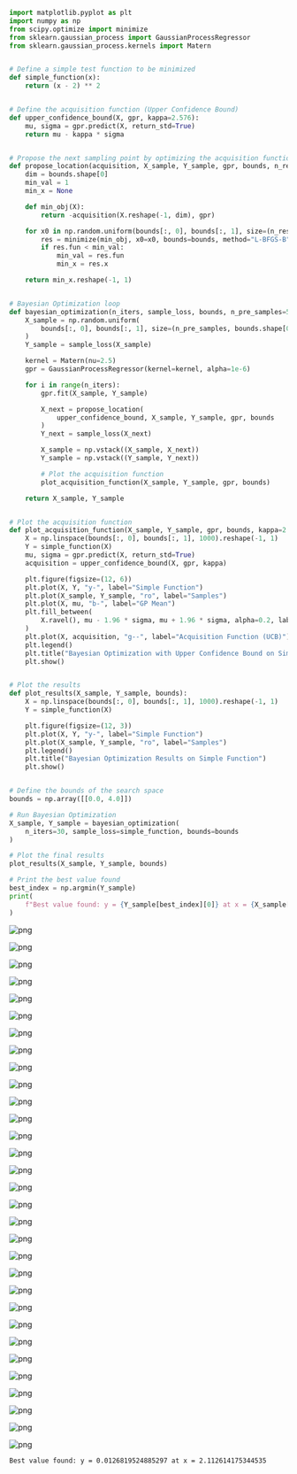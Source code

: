 ```python
import matplotlib.pyplot as plt
import numpy as np
from scipy.optimize import minimize
from sklearn.gaussian_process import GaussianProcessRegressor
from sklearn.gaussian_process.kernels import Matern


# Define a simple test function to be minimized
def simple_function(x):
    return (x - 2) ** 2


# Define the acquisition function (Upper Confidence Bound)
def upper_confidence_bound(X, gpr, kappa=2.576):
    mu, sigma = gpr.predict(X, return_std=True)
    return mu - kappa * sigma


# Propose the next sampling point by optimizing the acquisition function
def propose_location(acquisition, X_sample, Y_sample, gpr, bounds, n_restarts=25):
    dim = bounds.shape[0]
    min_val = 1
    min_x = None

    def min_obj(X):
        return -acquisition(X.reshape(-1, dim), gpr)

    for x0 in np.random.uniform(bounds[:, 0], bounds[:, 1], size=(n_restarts, dim)):
        res = minimize(min_obj, x0=x0, bounds=bounds, method="L-BFGS-B")
        if res.fun < min_val:
            min_val = res.fun
            min_x = res.x

    return min_x.reshape(-1, 1)


# Bayesian Optimization loop
def bayesian_optimization(n_iters, sample_loss, bounds, n_pre_samples=5):
    X_sample = np.random.uniform(
        bounds[:, 0], bounds[:, 1], size=(n_pre_samples, bounds.shape[0])
    )
    Y_sample = sample_loss(X_sample)

    kernel = Matern(nu=2.5)
    gpr = GaussianProcessRegressor(kernel=kernel, alpha=1e-6)

    for i in range(n_iters):
        gpr.fit(X_sample, Y_sample)

        X_next = propose_location(
            upper_confidence_bound, X_sample, Y_sample, gpr, bounds
        )
        Y_next = sample_loss(X_next)

        X_sample = np.vstack((X_sample, X_next))
        Y_sample = np.vstack((Y_sample, Y_next))

        # Plot the acquisition function
        plot_acquisition_function(X_sample, Y_sample, gpr, bounds)

    return X_sample, Y_sample


# Plot the acquisition function
def plot_acquisition_function(X_sample, Y_sample, gpr, bounds, kappa=2.576):
    X = np.linspace(bounds[:, 0], bounds[:, 1], 1000).reshape(-1, 1)
    Y = simple_function(X)
    mu, sigma = gpr.predict(X, return_std=True)
    acquisition = upper_confidence_bound(X, gpr, kappa)

    plt.figure(figsize=(12, 6))
    plt.plot(X, Y, "y-", label="Simple Function")
    plt.plot(X_sample, Y_sample, "ro", label="Samples")
    plt.plot(X, mu, "b-", label="GP Mean")
    plt.fill_between(
        X.ravel(), mu - 1.96 * sigma, mu + 1.96 * sigma, alpha=0.2, label="GP 95% CI"
    )
    plt.plot(X, acquisition, "g--", label="Acquisition Function (UCB)")
    plt.legend()
    plt.title("Bayesian Optimization with Upper Confidence Bound on Simple Function")
    plt.show()


# Plot the results
def plot_results(X_sample, Y_sample, bounds):
    X = np.linspace(bounds[:, 0], bounds[:, 1], 1000).reshape(-1, 1)
    Y = simple_function(X)

    plt.figure(figsize=(12, 3))
    plt.plot(X, Y, "y-", label="Simple Function")
    plt.plot(X_sample, Y_sample, "ro", label="Samples")
    plt.legend()
    plt.title("Bayesian Optimization Results on Simple Function")
    plt.show()


# Define the bounds of the search space
bounds = np.array([[0.0, 4.0]])

# Run Bayesian Optimization
X_sample, Y_sample = bayesian_optimization(
    n_iters=30, sample_loss=simple_function, bounds=bounds
)

# Plot the final results
plot_results(X_sample, Y_sample, bounds)

# Print the best value found
best_index = np.argmin(Y_sample)
print(
    f"Best value found: y = {Y_sample[best_index][0]} at x = {X_sample[best_index][0]}"
)
```


    
![png](006_bo_ucb_files/006_bo_ucb_0_0.png)
    



    
![png](006_bo_ucb_files/006_bo_ucb_0_1.png)
    



    
![png](006_bo_ucb_files/006_bo_ucb_0_2.png)
    



    
![png](006_bo_ucb_files/006_bo_ucb_0_3.png)
    



    
![png](006_bo_ucb_files/006_bo_ucb_0_4.png)
    



    
![png](006_bo_ucb_files/006_bo_ucb_0_5.png)
    



    
![png](006_bo_ucb_files/006_bo_ucb_0_6.png)
    



    
![png](006_bo_ucb_files/006_bo_ucb_0_7.png)
    



    
![png](006_bo_ucb_files/006_bo_ucb_0_8.png)
    



    
![png](006_bo_ucb_files/006_bo_ucb_0_9.png)
    



    
![png](006_bo_ucb_files/006_bo_ucb_0_10.png)
    



    
![png](006_bo_ucb_files/006_bo_ucb_0_11.png)
    



    
![png](006_bo_ucb_files/006_bo_ucb_0_12.png)
    



    
![png](006_bo_ucb_files/006_bo_ucb_0_13.png)
    



    
![png](006_bo_ucb_files/006_bo_ucb_0_14.png)
    



    
![png](006_bo_ucb_files/006_bo_ucb_0_15.png)
    



    
![png](006_bo_ucb_files/006_bo_ucb_0_16.png)
    



    
![png](006_bo_ucb_files/006_bo_ucb_0_17.png)
    



    
![png](006_bo_ucb_files/006_bo_ucb_0_18.png)
    



    
![png](006_bo_ucb_files/006_bo_ucb_0_19.png)
    



    
![png](006_bo_ucb_files/006_bo_ucb_0_20.png)
    



    
![png](006_bo_ucb_files/006_bo_ucb_0_21.png)
    



    
![png](006_bo_ucb_files/006_bo_ucb_0_22.png)
    



    
![png](006_bo_ucb_files/006_bo_ucb_0_23.png)
    



    
![png](006_bo_ucb_files/006_bo_ucb_0_24.png)
    



    
![png](006_bo_ucb_files/006_bo_ucb_0_25.png)
    



    
![png](006_bo_ucb_files/006_bo_ucb_0_26.png)
    



    
![png](006_bo_ucb_files/006_bo_ucb_0_27.png)
    



    
![png](006_bo_ucb_files/006_bo_ucb_0_28.png)
    



    
![png](006_bo_ucb_files/006_bo_ucb_0_29.png)
    



    
![png](006_bo_ucb_files/006_bo_ucb_0_30.png)
    


    Best value found: y = 0.0126819524885297 at x = 2.112614175344535

